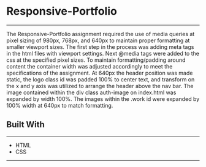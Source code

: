 # Responsive-Portfolio
___

The Responsive-Portfolio assignment required the use of media queries at pixel sizing of 980px, 768px, and 640px to maintain proper formatting at smaller viewport sizes. The first step in the process was adding meta tags in the html files with viewport settings. Next @media tags were added to the css at the specified pixel sizes. To maintain formatting/padding around content the container width was adjusted accordingly to meet the specifications of the assignment. At 640px the header position was made static, the logo class id was padded 100% to center text, and transform on the x and y axis was utilized to arrange the header above the nav bar. The image contained within the div class auth-image on index.html was expanded by width 100%. The images within the .work id were expanded by 100% width at 640px to match formatting.

## Built With

___

* HTML
* CSS

___

